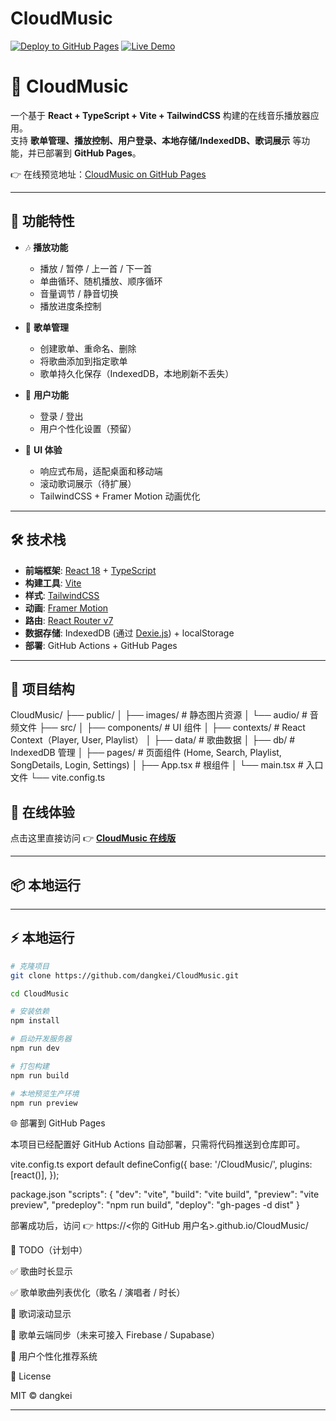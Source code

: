# CloudMusic

[![Deploy to GitHub Pages](https://github.com/dangkei/CloudMusic/actions/workflows/deploy.yml/badge.svg)](https://github.com/dangkei/CloudMusic/actions/workflows/deploy.yml)
[![Live Demo](https://img.shields.io/badge/Live%20Demo-CloudMusic-blue?style=flat&logo=github)](https://dangkei.github.io/CloudMusic)

# 🎵 CloudMusic

一个基于 **React + TypeScript + Vite + TailwindCSS** 构建的在线音乐播放器应用。  
支持 **歌单管理、播放控制、用户登录、本地存储/IndexedDB、歌词展示** 等功能，并已部署到 **GitHub Pages**。

👉 在线预览地址：[CloudMusic on GitHub Pages](https://dangkei.github.io/CloudMusic/)

---

## 🚀 功能特性

- 🎶 **播放功能**

  - 播放 / 暂停 / 上一首 / 下一首
  - 单曲循环、随机播放、顺序循环
  - 音量调节 / 静音切换
  - 播放进度条控制

- 📂 **歌单管理**

  - 创建歌单、重命名、删除
  - 将歌曲添加到指定歌单
  - 歌单持久化保存（IndexedDB，本地刷新不丢失）

- 👤 **用户功能**

  - 登录 / 登出
  - 用户个性化设置（预留）

- 🎨 **UI 体验**
  - 响应式布局，适配桌面和移动端
  - 滚动歌词展示（待扩展）
  - TailwindCSS + Framer Motion 动画优化

---

## 🛠️ 技术栈

- **前端框架**: [React 18](https://react.dev/) + [TypeScript](https://www.typescriptlang.org/)
- **构建工具**: [Vite](https://vitejs.dev/)
- **样式**: [TailwindCSS](https://tailwindcss.com/)
- **动画**: [Framer Motion](https://www.framer.com/motion/)
- **路由**: [React Router v7](https://reactrouter.com/)
- **数据存储**: IndexedDB (通过 [Dexie.js](https://dexie.org/)) + localStorage
- **部署**: GitHub Actions + GitHub Pages

---

## 📂 项目结构

CloudMusic/
├── public/
│ ├── images/ # 静态图片资源
│ └── audio/ # 音频文件
├── src/
│ ├── components/ # UI 组件
│ ├── contexts/ # React Context（Player, User, Playlist）
│ ├── data/ # 歌曲数据
│ ├── db/ # IndexedDB 管理
│ ├── pages/ # 页面组件 (Home, Search, Playlist, SongDetails, Login, Settings)
│ ├── App.tsx # 根组件
│ └── main.tsx # 入口文件
└── vite.config.ts

## 🚀 在线体验

点击这里直接访问 👉 **[CloudMusic 在线版](https://dangkei.github.io/CloudMusic)**

---

## 📦 本地运行

---

## ⚡ 本地运行

```bash
# 克隆项目
git clone https://github.com/dangkei/CloudMusic.git

cd CloudMusic

# 安装依赖
npm install

# 启动开发服务器
npm run dev

# 打包构建
npm run build

# 本地预览生产环境
npm run preview
```

🌐 部署到 GitHub Pages

本项目已经配置好 GitHub Actions 自动部署，只需将代码推送到仓库即可。

vite.config.ts
export default defineConfig({
base: '/CloudMusic/',
plugins: [react()],
});

package.json
"scripts": {
"dev": "vite",
"build": "vite build",
"preview": "vite preview",
"predeploy": "npm run build",
"deploy": "gh-pages -d dist"
}

部署成功后，访问 👉
https://<你的 GitHub 用户名>.github.io/CloudMusic/

🔮 TODO（计划中）

✅ 歌曲时长显示

✅ 歌单歌曲列表优化（歌名 / 演唱者 / 时长）

🔄 歌词滚动显示

💾 歌单云端同步（未来可接入 Firebase / Supabase）

🎤 用户个性化推荐系统

📜 License

MIT © dangkei

---
